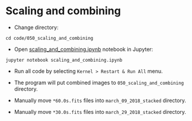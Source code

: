 # Scaling and combining

* Change directory:

```
cd code/050_scaling_and_combining
```

* Open [scaling_and_combining.ipynb](scaling_and_combining.ipynb) notebook in Jupyter:

```
jupyter notebook scaling_and_combining.ipynb
```
* Run all code by selecting `Kernel > Restart & Run All` menu.

* The program will put combined images to `050_scaling_and_combining` directory.

* Manually move `*60.0s.fits` files into `march_09_2018_stacked` directory.

* Manually move `*30.0s.fits` files into `march_29_2018_stacked` directory.
